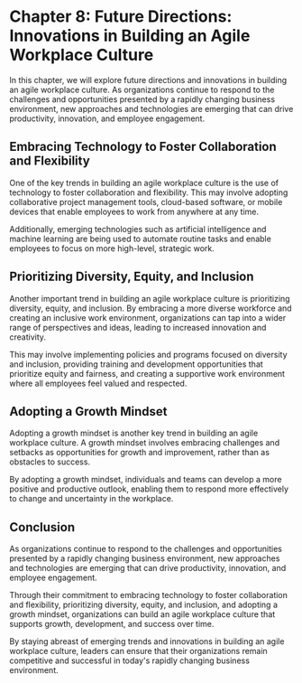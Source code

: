 Chapter 8: Future Directions: Innovations in Building an Agile Workplace Culture
================================================================================

In this chapter, we will explore future directions and innovations in building an agile workplace culture. As organizations continue to respond to the challenges and opportunities presented by a rapidly changing business environment, new approaches and technologies are emerging that can drive productivity, innovation, and employee engagement.

Embracing Technology to Foster Collaboration and Flexibility
------------------------------------------------------------

One of the key trends in building an agile workplace culture is the use of technology to foster collaboration and flexibility. This may involve adopting collaborative project management tools, cloud-based software, or mobile devices that enable employees to work from anywhere at any time.

Additionally, emerging technologies such as artificial intelligence and machine learning are being used to automate routine tasks and enable employees to focus on more high-level, strategic work.

Prioritizing Diversity, Equity, and Inclusion
---------------------------------------------

Another important trend in building an agile workplace culture is prioritizing diversity, equity, and inclusion. By embracing a more diverse workforce and creating an inclusive work environment, organizations can tap into a wider range of perspectives and ideas, leading to increased innovation and creativity.

This may involve implementing policies and programs focused on diversity and inclusion, providing training and development opportunities that prioritize equity and fairness, and creating a supportive work environment where all employees feel valued and respected.

Adopting a Growth Mindset
-------------------------

Adopting a growth mindset is another key trend in building an agile workplace culture. A growth mindset involves embracing challenges and setbacks as opportunities for growth and improvement, rather than as obstacles to success.

By adopting a growth mindset, individuals and teams can develop a more positive and productive outlook, enabling them to respond more effectively to change and uncertainty in the workplace.

Conclusion
----------

As organizations continue to respond to the challenges and opportunities presented by a rapidly changing business environment, new approaches and technologies are emerging that can drive productivity, innovation, and employee engagement.

Through their commitment to embracing technology to foster collaboration and flexibility, prioritizing diversity, equity, and inclusion, and adopting a growth mindset, organizations can build an agile workplace culture that supports growth, development, and success over time.

By staying abreast of emerging trends and innovations in building an agile workplace culture, leaders can ensure that their organizations remain competitive and successful in today's rapidly changing business environment.
